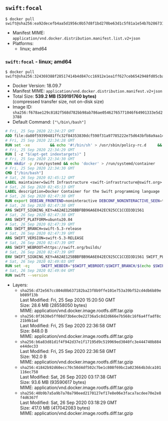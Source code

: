 ## `swift:focal`

```console
$ docker pull swift@sha256:ea92decefb4aa5d1956c0b57d8f1bd270be63d1c5f81a1e54b7b2867317ceca7
```

-	Manifest MIME: `application/vnd.docker.distribution.manifest.list.v2+json`
-	Platforms:
	-	linux; amd64

### `swift:focal` - linux; amd64

```console
$ docker pull swift@sha256:324369388f28517414b4d847cc16912e1ea1ff627ceb6542948fd05cba67481b
```

-	Docker Version: 18.09.7
-	Manifest MIME: `application/vnd.docker.distribution.manifest.v2+json`
-	Total Size: **539.2 MB (539191760 bytes)**  
	(compressed transfer size, not on-disk size)
-	Image ID: `sha256:f678ae129c8182f568d782bb98ab786ae05462765771046f64901333e5d23788`
-	Default Command: `["\/bin\/bash"]`

```dockerfile
# Fri, 25 Sep 2020 22:34:27 GMT
ADD file:da80f59399481ffc32f84353830dcf598f31a97785222e75d643bfb8a9aa14e7 in / 
# Fri, 25 Sep 2020 22:34:28 GMT
RUN set -xe 		&& echo '#!/bin/sh' > /usr/sbin/policy-rc.d 	&& echo 'exit 101' >> /usr/sbin/policy-rc.d 	&& chmod +x /usr/sbin/policy-rc.d 		&& dpkg-divert --local --rename --add /sbin/initctl 	&& cp -a /usr/sbin/policy-rc.d /sbin/initctl 	&& sed -i 's/^exit.*/exit 0/' /sbin/initctl 		&& echo 'force-unsafe-io' > /etc/dpkg/dpkg.cfg.d/docker-apt-speedup 		&& echo 'DPkg::Post-Invoke { "rm -f /var/cache/apt/archives/*.deb /var/cache/apt/archives/partial/*.deb /var/cache/apt/*.bin || true"; };' > /etc/apt/apt.conf.d/docker-clean 	&& echo 'APT::Update::Post-Invoke { "rm -f /var/cache/apt/archives/*.deb /var/cache/apt/archives/partial/*.deb /var/cache/apt/*.bin || true"; };' >> /etc/apt/apt.conf.d/docker-clean 	&& echo 'Dir::Cache::pkgcache ""; Dir::Cache::srcpkgcache "";' >> /etc/apt/apt.conf.d/docker-clean 		&& echo 'Acquire::Languages "none";' > /etc/apt/apt.conf.d/docker-no-languages 		&& echo 'Acquire::GzipIndexes "true"; Acquire::CompressionTypes::Order:: "gz";' > /etc/apt/apt.conf.d/docker-gzip-indexes 		&& echo 'Apt::AutoRemove::SuggestsImportant "false";' > /etc/apt/apt.conf.d/docker-autoremove-suggests
# Fri, 25 Sep 2020 22:34:29 GMT
RUN [ -z "$(apt-get indextargets)" ]
# Fri, 25 Sep 2020 22:34:30 GMT
RUN mkdir -p /run/systemd && echo 'docker' > /run/systemd/container
# Fri, 25 Sep 2020 22:34:30 GMT
CMD ["/bin/bash"]
# Sat, 26 Sep 2020 02:45:12 GMT
LABEL maintainer=Swift Infrastructure <swift-infrastructure@swift.org>
# Sat, 26 Sep 2020 02:45:13 GMT
LABEL description=Docker Container for the Swift programming language
# Sat, 26 Sep 2020 02:47:38 GMT
RUN export DEBIAN_FRONTEND=noninteractive DEBCONF_NONINTERACTIVE_SEEN=true && apt-get -q update &&     apt-get -q install -y     binutils     git     gnupg2     libc6-dev     libcurl4     libedit2     libgcc-9-dev     libpython2.7     libsqlite3-0     libstdc++-9-dev     libxml2     libz3-dev     pkg-config     tzdata     zlib1g-dev     && rm -r /var/lib/apt/lists/*
# Sat, 26 Sep 2020 02:47:38 GMT
ARG SWIFT_SIGNING_KEY=A62AE125BBBFBB96A6E042EC925CC1CCED3D1561
# Sat, 26 Sep 2020 02:47:38 GMT
ARG SWIFT_PLATFORM=ubuntu20.04
# Sat, 26 Sep 2020 02:47:39 GMT
ARG SWIFT_BRANCH=swift-5.3-release
# Sat, 26 Sep 2020 02:47:39 GMT
ARG SWIFT_VERSION=swift-5.3-RELEASE
# Sat, 26 Sep 2020 02:47:39 GMT
ARG SWIFT_WEBROOT=https://swift.org/builds/
# Sat, 26 Sep 2020 02:47:39 GMT
ENV SWIFT_SIGNING_KEY=A62AE125BBBFBB96A6E042EC925CC1CCED3D1561 SWIFT_PLATFORM=ubuntu20.04 SWIFT_BRANCH=swift-5.3-release SWIFT_VERSION=swift-5.3-RELEASE SWIFT_WEBROOT=https://swift.org/builds/
# Sat, 26 Sep 2020 02:49:03 GMT
RUN set -e;     SWIFT_WEBDIR="$SWIFT_WEBROOT/$SWIFT_BRANCH/$(echo $SWIFT_PLATFORM | tr -d .)/"     && SWIFT_BIN_URL="$SWIFT_WEBDIR/$SWIFT_VERSION/$SWIFT_VERSION-$SWIFT_PLATFORM.tar.gz"     && SWIFT_SIG_URL="$SWIFT_BIN_URL.sig"     && export DEBIAN_FRONTEND=noninteractive     && apt-get -q update && apt-get -q install -y curl && rm -rf /var/lib/apt/lists/*     && export GNUPGHOME="$(mktemp -d)"     && curl -fsSL "$SWIFT_BIN_URL" -o swift.tar.gz "$SWIFT_SIG_URL" -o swift.tar.gz.sig     && gpg --batch --quiet --keyserver ha.pool.sks-keyservers.net --recv-keys "$SWIFT_SIGNING_KEY"     && gpg --batch --verify swift.tar.gz.sig swift.tar.gz     && tar -xzf swift.tar.gz --directory / --strip-components=1     && chmod -R o+r /usr/lib/swift     && rm -rf "$GNUPGHOME" swift.tar.gz.sig swift.tar.gz     && apt-get purge --auto-remove -y curl
# Sat, 26 Sep 2020 02:49:04 GMT
RUN swift --version
```

-	Layers:
	-	`sha256:d72e567cc804d0b637182ba23f8b9ffe101e753a39bf52cd4db6b89eb089f13b`  
		Last Modified: Fri, 25 Sep 2020 15:20:50 GMT  
		Size: 28.6 MB (28558050 bytes)  
		MIME: application/vnd.docker.image.rootfs.diff.tar.gzip
	-	`sha256:0f3630e5ff08d73b6ec0e22736a5c8d2d666e7b568c16f6a4ffadf8c21b9b1ad`  
		Last Modified: Fri, 25 Sep 2020 22:36:58 GMT  
		Size: 848.0 B  
		MIME: application/vnd.docker.image.rootfs.diff.tar.gzip
	-	`sha256:b6a83d81d1f4f942d37e1f17195d9c519969ed3040fc3e444740b884e44dec33`  
		Last Modified: Fri, 25 Sep 2020 22:36:58 GMT  
		Size: 162.0 B  
		MIME: application/vnd.docker.image.rootfs.diff.tar.gzip
	-	`sha256:41842b92d60ecc70c50d4df502c7be1c808f69bc2a023664b3dca101116ec758`  
		Last Modified: Sat, 26 Sep 2020 03:17:38 GMT  
		Size: 93.6 MB (93590617 bytes)  
		MIME: application/vnd.docker.image.rootfs.diff.tar.gzip
	-	`sha256:40b9b7a5a9b7a70a790eed2170127ef17e8e06e3faca7acdee70e2e8f4d6367f`  
		Last Modified: Sat, 26 Sep 2020 03:18:29 GMT  
		Size: 417.0 MB (417042083 bytes)  
		MIME: application/vnd.docker.image.rootfs.diff.tar.gzip
